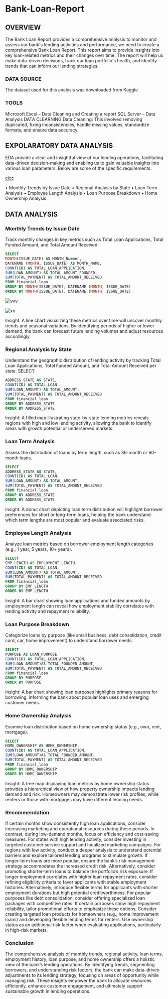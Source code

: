 # Bank-Loan-Report

## OVERVIEW
The Bank Loan Report provides a comprehensive analysis to monitor and assess our bank's lending activities and performance, we need to create a comprehensive Bank Loan Report. This report aims to provide insights into key loan-related metrics and their changes over time. The report will help us make data-driven decisions, track our loan portfolio's health, and identify trends that can inform our lending strategies.

### DATA SOURCE
The dataset used for this analysis was downloaded from Kaggle 
### TOOLS
Microsoft Excel – Data Cleaning and Creating a report
SQL Server – Data Analysis
DATA CLEARNING 
Data Cleaning: This involved removing duplicated, fixing inconsistencies, handle missing values, standardize formats, and ensure data accuracy.

## EXPOLARATORY DATA ANALYSIS
EDA provide a clear and insightful view of our lending operations, facilitating data-driven decision-making and enabling us to gain valuable insights into various loan parameters. Below are some of the specific requirements.


[cicc](https://github.com/user-attachments/assets/3a6500d7-87c5-43e6-9afc-bfc682b496a3)


•	Monthly Trends by Issue Date
•	Regional Analysis by State
•	Loan Term Analysis 
•	Employee Length Analysis 
•	Loan Purpose Breakdown 
•	Home Ownership Analysis

## DATA ANALYSIS
### Monthly Trends by Issue Date
Track monthly changes in key metrics such as Total Loan Applications, Total Funded Amount, and Total Amount Received
```sql
SELECT 
MONTH(ISSUE_DATE) AS MONTH_Number,
DATENAME (MONTH, ISSUE_DATE) AS MONTH_NAME,
COUNT(ID) AS TOTAL_LOAN_APPLICATION,
SUM(LOAN_AMOUNT) AS TOTAL_AMOUNT_FOUNDED,
SUM(TOTAL_PAYMENT) AS TOTAL_AMOUNT_RECEIVED
FROM financial_loan
GROUP BY MONTH(ISSUE_DATE), DATENAME (MONTH, ISSUE_DATE)
ORDER BY MONTH(ISSUE_DATE), DATENAME (MONTH, ISSUE_DATE)
```
![vvv](https://github.com/user-attachments/assets/607b89d8-9010-4ae5-b3cc-d0c19055d845)

![xx](https://github.com/user-attachments/assets/2b0af339-a2db-48d5-b930-e48265336e1c)


   Insight: A line chart visualizing these metrics over time will uncover monthly trends and seasonal variations. By identifying periods of higher or lower demand, the bank can forecast future lending volumes and adjust resources accordingly.

### Regional Analysis by State
Understand the geographic distribution of lending activity by tracking Total Loan Applications, Total Funded Amount, and Total Amount Received per state.
SELECT 
```sql
ADDRESS_STATE AS STATE,
COUNT(ID) AS TOTAL_LOAN,
SUM(LOAN_AMOUNT) AS TOTAL_AMOUNT,
SUM(TOTAL_PAYMENT) AS TOTAL_AMOUNT_RECEIVED
FROM financial_loan
GROUP BY ADDRESS_STATE
ORDER BY ADDRESS_STATE
```

Insight: A filled map illustrating state-by-state lending metrics reveals regions with high and low lending activity, allowing the bank to identify areas with growth potential or underserved markets.
   
   ### Loan Term Analysis 
   Assess the distribution of loans by term length, such as 36-month or 60-month loans.
```sql
SELECT 
ADDRESS_STATE AS STATE,
COUNT(ID) AS TOTAL_LOAN,
SUM(LOAN_AMOUNT) AS TOTAL_AMOUNT,
SUM(TOTAL_PAYMENT) AS TOTAL_AMOUNT_RECEIVED
FROM financial_loan
GROUP BY ADDRESS_STATE
ORDER BY ADDRESS_STATE
```

   Insight: A donut chart depicting loan term distribution will highlight borrower preferences for short or long-term loans, helping the bank understand which term lengths are most popular and evaluate associated risks.
   
### Employee Length Analysis 
  Analyze loan metrics based on borrower employment length categories (e.g., 1 year, 5 years, 10+ years).
```sql
SELECT
EMP_LENGTH AS EMPLOYMENT_LENGTH,
COUNT(ID) AS TOTAL_LOAN,
SUM(LOAN_AMOUNT) AS TOTAL_AMOUNT,
SUM(TOTAL_PAYMENT) AS TOTAL_AMOUNT_RECEIVED
FROM financial_loan
GROUP BY EMP_LENGTH 
ORDER BY EMP_LENGTH 
```

   Insight: A bar chart showing loan applications and funded amounts by employment length can reveal how employment stability correlates with lending activity and repayment reliability.
   
### Loan Purpose Breakdown 
   Categorize loans by purpose (like small business, debt consolidation, credit card, car, home improvement) to understand borrower needs.
```sql
SELECT 
PURPOSE AS LOAN_PURPOSE
COUNT(ID) AS TOTAL_LOAN_APPLICATION,
SUM(LOAN_AMOUNT)AS TOTAL_FOUNDED_AMOUNT,
SUM(TOTAL_PAYMENT) AS TOTAL_AMOUNT_RECEIVED
FROM financial_loan
GROUP BY PURPOSE
ORDER BY PURPOSE
```

   Insight: A bar chart showing loan purposes highlights primary reasons for borrowing, informing the bank about popular loan uses and emerging customer needs.

### Home Ownership Analysis
  Examine loan distribution based on home ownership status (e.g., own, rent, mortgage).
  
```sql
SELECT
HOME_OWNERSHIP AS HOME_OWNERSHIP,
COUNT(ID) AS TOTAL_LOAN_APPLICATION,
SUM(LOAN_AMOUNT)AS TOTAL_FOUNDED_AMOUNT,
SUM(TOTAL_PAYMENT) AS TOTAL_AMOUNT_RECEIVED
FROM financial_loan
GROUP BY HOME_OWNERSHIP
ORDER BY HOME_OWNERSHIP
```

 Insight: A tree map displaying loan metrics by home ownership status provides a hierarchical view of how property ownership impacts lending demand and risk. Homeowners may demonstrate lower risk profiles, while renters or those with mortgages may have different lending needs.

 ###  Recommendation
If certain months show consistently high loan applications, consider increasing marketing and operational resources during these periods. In contrast, during low-demand months, focus on efficiency and cost-saving measures.
For states with high lending activity, consider investing in targeted customer service support and localized marketing campaigns. For regions with low activity, conduct a deeper analysis to understand potential barriers and explore tailored lending programs to stimulate growth.
If longer-term loans are more popular, ensure the bank’s risk management strategy accommodates the increased credit risk. Alternatively, consider promoting shorter-term loans to balance the portfolio’s risk exposure.
If longer employment correlates with higher loan repayment rates, consider refining eligibility criteria to favor applicants with stable employment histories. Alternatively, introduce flexible terms for applicants with shorter employment durations but high potential creditworthiness.
For popular purposes like debt consolidation, consider offering specialized loan packages with competitive rates. If certain purposes show high repayment reliability, tailor promotional efforts to emphasize these options.
Consider creating targeted loan products for homeowners (e.g., home improvement loans) and developing flexible lending terms for renters. Use ownership status as an additional risk factor when evaluating applications, particularly in high-risk markets.

### Conclusion
The comprehensive analysis of monthly trends, regional activity, loan terms, employment history, loan purpose, and home ownership offers a holistic view of the bank’s lending operations. By identifying trends, segmenting borrowers, and understanding risk factors, the bank can make data-driven adjustments to its lending strategy, focusing on areas of opportunity while managing risk. These insights empower the bank to allocate resources efficiently, enhance customer engagement, and ultimately support sustainable growth in lending operations.

